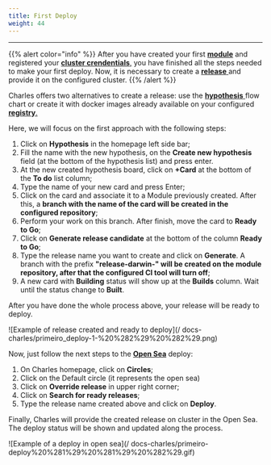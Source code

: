 ```yaml
---
title: First Deploy
weight: 44
---
```


---

{{% alert color="info" %}}
After you have created your first [**module**](creating-your-first-module/) and registered your [**cluster crendentials**,](defining-a-workspace/deploy-environment) you have finished all the steps needed to make your first deploy. Now, it is necessary to create a [**release** ](../../../reference/releases)and provide it on the configured cluster.
{{% /alert %}}

Charles offers two alternatives to create a release: use the [**hypothesis** ](../../reference/hyphotesis)flow chart or create it with docker images already available on your configured [**registry**.](defining-a-workspace/docker-registry)

Here, we will focus on the first approach with the following steps:

1. Click on **Hypothesis** in the homepage left side bar; 
2. Fill the name with the new hypothesis, on the **Create new hypothesis** field \(at the bottom of the hypothesis list\) and press enter.
3. At the new created hypothesis board, click on **+Card** at the bottom of the **To do** list column;
4. Type the name of your new card and press Enter; 
5. Click on the card and associate it to a Module previously created. After this, a **branch with the name of the card will be created in the configured repository**; 
6. Perform your work on this branch. After finish, move the card to **Ready to Go**; 
7. Click on **Generate release candidate** at the bottom of the column **Ready to Go**;
8. Type the release name you want to create and click on **Generate**. A branch with the prefix **"release-darwin-" will be created on the module repository, after that the configured CI tool will turn off**;
9. A new card with **Building** status will show up at the **Builds** column. Wait until the status change to **Built**. 

After you have done the whole process above, your release will be ready to deploy.

![Example of release created and ready to deploy](/ docs-charles/primeiro_deploy-1-%20%282%29%20%282%29.png)

Now, just follow the next steps to the [**Open Sea**](https://docs.charlescd.io/key-concepts) deploy:

1. On Charles homepage, click on **Circles**; 
2. Click on the Default circle \(it represents the open sea\) 
3. Click on **Override release** in upper right corner; 
4. Click on **Search for ready releases**;
5. Type the release name created above and click on **Deploy**.

Finally, Charles will provide the created release on cluster in the Open Sea. The deploy status will be shown and updated along the process.

![Example of a deploy in open sea](/ docs-charles/primeiro-deploy%20%281%29%20%281%29%20%282%29.gif)
